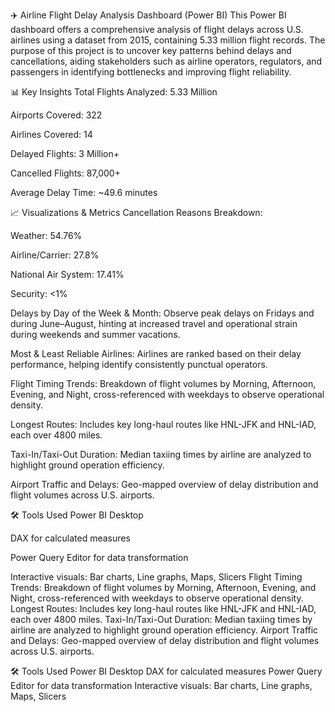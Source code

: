 ✈️ Airline Flight Delay Analysis Dashboard (Power BI)
This Power BI dashboard offers a comprehensive analysis of flight delays across U.S. airlines using a dataset from 2015, containing 5.33 million flight records. The purpose of this project is to uncover key patterns behind delays and cancellations, aiding stakeholders such as airline operators, regulators, and passengers in identifying bottlenecks and improving flight reliability.

📊 Key Insights
Total Flights Analyzed: 5.33 Million

Airports Covered: 322

Airlines Covered: 14

Delayed Flights: 3 Million+

Cancelled Flights: 87,000+

Average Delay Time: ~49.6 minutes

📈 Visualizations & Metrics
Cancellation Reasons Breakdown:

Weather: 54.76%

Airline/Carrier: 27.8%

National Air System: 17.41%

Security: <1%

Delays by Day of the Week & Month:
Observe peak delays on Fridays and during June–August, hinting at increased travel and operational strain during weekends and summer vacations.

Most & Least Reliable Airlines:
Airlines are ranked based on their delay performance, helping identify consistently punctual operators.

Flight Timing Trends:
Breakdown of flight volumes by Morning, Afternoon, Evening, and Night, cross-referenced with weekdays to observe operational density.

Longest Routes:
Includes key long-haul routes like HNL-JFK and HNL-IAD, each over 4800 miles.

Taxi-In/Taxi-Out Duration:
Median taxiing times by airline are analyzed to highlight ground operation efficiency.

Airport Traffic and Delays:
Geo-mapped overview of delay distribution and flight volumes across U.S. airports.

🛠️ Tools Used
Power BI Desktop

DAX for calculated measures

Power Query Editor for data transformation

Interactive visuals: Bar charts, Line graphs, Maps, Slicers
Flight Timing Trends:
Breakdown of flight volumes by Morning, Afternoon, Evening, and Night, cross-referenced with weekdays to observe operational density.
Longest Routes:
Includes key long-haul routes like HNL-JFK and HNL-IAD, each over 4800 miles.
Taxi-In/Taxi-Out Duration:
Median taxiing times by airline are analyzed to highlight ground operation efficiency.
Airport Traffic and Delays:
Geo-mapped overview of delay distribution and flight volumes across U.S. airports.

🛠️ Tools Used
Power BI Desktop
DAX for calculated measures
Power Query Editor for data transformation
Interactive visuals: Bar charts, Line graphs, Maps, Slicers
